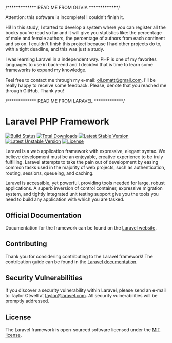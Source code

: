 /************* READ ME FROM OLIVIA *************/

Attention: this software is incomplete! I couldn't finish it.

Hi! In this study, I started to develop a system where you can register all the books you've read so far and it will give you statistics like: the percentage of male and female authors, the percentage of authors from each continent and so on. I couldn't finish this project because I had other projects do to, with a tight deadline, and this was just a study.

I was learning Laravel in a independent way. PHP is one of my favorites languages to use in back-end and I decided that is time to learn some frameworks to expand my knowledge.

Feel free to contact me through my e-mail: oli.pmatt@gmail.com. I'll be really happy to receive some feedback. Please, denote that you reached me through GitHub. Thank you!

/************* READ ME FROM LARAVEL *************/

# Laravel PHP Framework

[![Build Status](https://travis-ci.org/laravel/framework.svg)](https://travis-ci.org/laravel/framework)
[![Total Downloads](https://poser.pugx.org/laravel/framework/d/total.svg)](https://packagist.org/packages/laravel/framework)
[![Latest Stable Version](https://poser.pugx.org/laravel/framework/v/stable.svg)](https://packagist.org/packages/laravel/framework)
[![Latest Unstable Version](https://poser.pugx.org/laravel/framework/v/unstable.svg)](https://packagist.org/packages/laravel/framework)
[![License](https://poser.pugx.org/laravel/framework/license.svg)](https://packagist.org/packages/laravel/framework)

Laravel is a web application framework with expressive, elegant syntax. We believe development must be an enjoyable, creative experience to be truly fulfilling. Laravel attempts to take the pain out of development by easing common tasks used in the majority of web projects, such as authentication, routing, sessions, queueing, and caching.

Laravel is accessible, yet powerful, providing tools needed for large, robust applications. A superb inversion of control container, expressive migration system, and tightly integrated unit testing support give you the tools you need to build any application with which you are tasked.

## Official Documentation

Documentation for the framework can be found on the [Laravel website](http://laravel.com/docs).

## Contributing

Thank you for considering contributing to the Laravel framework! The contribution guide can be found in the [Laravel documentation](http://laravel.com/docs/contributions).

## Security Vulnerabilities

If you discover a security vulnerability within Laravel, please send an e-mail to Taylor Otwell at taylor@laravel.com. All security vulnerabilities will be promptly addressed.

## License

The Laravel framework is open-sourced software licensed under the [MIT license](http://opensource.org/licenses/MIT).
